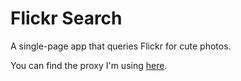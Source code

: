 # Flickr Search

A single-page app that queries Flickr for cute photos.

You can find the proxy I'm using [here](https://github.com/groundberry/flickr-proxy).
